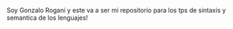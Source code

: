 Soy Gonzalo Rogani y este va a ser mi repositorio para los tps de sintaxis y semantica de los lenguajes!
